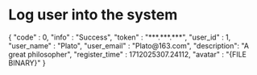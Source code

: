 # Log user into the system

<api-endpoint openapi-path="./../cotalk.yaml" endpoint="/api/user/login" method="post">
<response type="200">

<sample>
    {
        "code" : 0,
        "info" : "Success",
        "token" : "***.***.***",
        "user_id" : 1,
        "user_name" : "Plato",
        "user_email" : "Plato@163.com",
        "description": "A great philosopher",
        "register_time" : 1712025307.24112,
        "avatar" : "{FILE BINARY}"
    }
</sample>

</response>
</api-endpoint>
